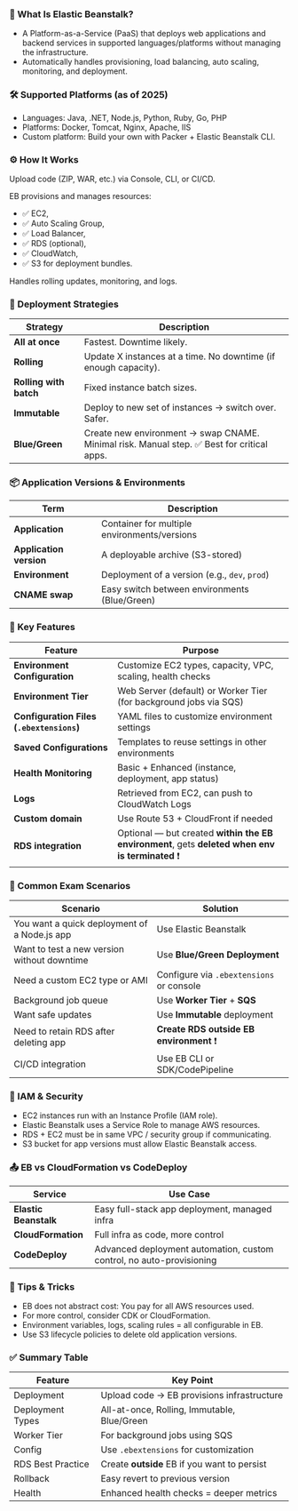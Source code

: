 ### 🧩 What Is Elastic Beanstalk?
- A Platform-as-a-Service (PaaS) that deploys web applications and backend services in supported languages/platforms without managing the infrastructure.
- Automatically handles provisioning, load balancing, auto scaling, monitoring, and deployment.

### 🛠️ Supported Platforms (as of 2025)
- Languages: Java, .NET, Node.js, Python, Ruby, Go, PHP
- Platforms: Docker, Tomcat, Nginx, Apache, IIS
- Custom platform: Build your own with Packer + Elastic Beanstalk CLI.

### ⚙️ How It Works
Upload code (ZIP, WAR, etc.) via Console, CLI, or CI/CD.

EB provisions and manages resources:
- ✅ EC2, 
- ✅ Auto Scaling Group, 
- ✅ Load Balancer, 
- ✅ RDS (optional), 
- ✅ CloudWatch, 
- ✅ S3 for deployment bundles.

Handles rolling updates, monitoring, and logs.

### 🔁 Deployment Strategies
| Strategy               | Description                                                                               |
| ---------------------- | ----------------------------------------------------------------------------------------- |
| **All at once**        | Fastest. Downtime likely.                                                                 |
| **Rolling**            | Update X instances at a time. No downtime (if enough capacity).                           |
| **Rolling with batch** | Fixed instance batch sizes.                                                               |
| **Immutable**          | Deploy to new set of instances → switch over. Safer.                                      |
| **Blue/Green**         | Create new environment → swap CNAME. Minimal risk. Manual step. ✅ Best for critical apps. |

### 📦 Application Versions & Environments
| Term                    | Description                                   |
| ----------------------- | --------------------------------------------- |
| **Application**         | Container for multiple environments/versions  |
| **Application version** | A deployable archive (S3-stored)              |
| **Environment**         | Deployment of a version (e.g., `dev`, `prod`) |
| **CNAME swap**          | Easy switch between environments (Blue/Green) |

### 🧠 Key Features
| Feature                                   | Purpose                                                                                         |
| ----------------------------------------- | ----------------------------------------------------------------------------------------------- |
| **Environment Configuration**             | Customize EC2 types, capacity, VPC, scaling, health checks                                      |
| **Environment Tier**                      | Web Server (default) or Worker Tier (for background jobs via SQS)                               |
| **Configuration Files (`.ebextensions`)** | YAML files to customize environment settings                                                    |
| **Saved Configurations**                  | Templates to reuse settings in other environments                                               |
| **Health Monitoring**                     | Basic + Enhanced (instance, deployment, app status)                                             |
| **Logs**                                  | Retrieved from EC2, can push to CloudWatch Logs                                                 |
| **Custom domain**                         | Use Route 53 + CloudFront if needed                                                             |
| **RDS integration**                       | Optional — but created **within the EB environment**, gets **deleted when env is terminated** ❗ |

### 📌 Common Exam Scenarios
| Scenario                                     | Solution                                 |
| -------------------------------------------- | ---------------------------------------- |
| You want a quick deployment of a Node.js app | Use Elastic Beanstalk                    |
| Want to test a new version without downtime  | Use **Blue/Green Deployment**            |
| Need a custom EC2 type or AMI                | Configure via `.ebextensions` or console |
| Background job queue                         | Use **Worker Tier** + **SQS**            |
| Want safe updates                            | Use **Immutable** deployment             |
| Need to retain RDS after deleting app        | **Create RDS outside EB environment** ❗  |
| CI/CD integration                            | Use EB CLI or SDK/CodePipeline           |

### 🔐 IAM & Security
- EC2 instances run with an Instance Profile (IAM role).
- Elastic Beanstalk uses a Service Role to manage AWS resources.
- RDS + EC2 must be in same VPC / security group if communicating.
- S3 bucket for app versions must allow Elastic Beanstalk access.

### 📤 EB vs CloudFormation vs CodeDeploy
| Service               | Use Case                                                             |
| --------------------- | -------------------------------------------------------------------- |
| **Elastic Beanstalk** | Easy full-stack app deployment, managed infra                        |
| **CloudFormation**    | Full infra as code, more control                                     |
| **CodeDeploy**        | Advanced deployment automation, custom control, no auto-provisioning |

### 🧠 Tips & Tricks
- EB does not abstract cost: You pay for all AWS resources used.
- For more control, consider CDK or CloudFormation.
- Environment variables, logs, scaling rules = all configurable in EB.
- Use S3 lifecycle policies to delete old application versions.

### ✅ Summary Table
| Feature           | Key Point                                    |
| ----------------- | -------------------------------------------- |
| Deployment        | Upload code → EB provisions infrastructure   |
| Deployment Types  | All-at-once, Rolling, Immutable, Blue/Green  |
| Worker Tier       | For background jobs using SQS                |
| Config            | Use `.ebextensions` for customization        |
| RDS Best Practice | Create **outside** EB if you want to persist |
| Rollback          | Easy revert to previous version              |
| Health            | Enhanced health checks = deeper metrics      |

